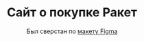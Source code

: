 <center>

# Сайт о покупке Ракет
Был сверстан по [макету Figma](https://www.figma.com/file/63w3q8Aj0vKogB3rEreuzQ/%D0%BC%D0%B0%D0%B3%D0%B0%D0%B7%D0%B8%D0%BD-%D1%80%D0%B0%D0%BA%D0%B5%D1%82?type=design&node-id=0%3A1&mode=design&t=VWfdRaDzccyjI1Ro-1)

</center>
